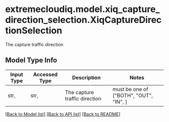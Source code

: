 # extremecloudiq.model.xiq_capture_direction_selection.XiqCaptureDirectionSelection

The capture traffic direction

## Model Type Info
Input Type | Accessed Type | Description | Notes
------------ | ------------- | ------------- | -------------
str,  | str,  | The capture traffic direction | must be one of ["BOTH", "OUT", "IN", ] 

[[Back to Model list]](../../README.md#documentation-for-models) [[Back to API list]](../../README.md#documentation-for-api-endpoints) [[Back to README]](../../README.md)

